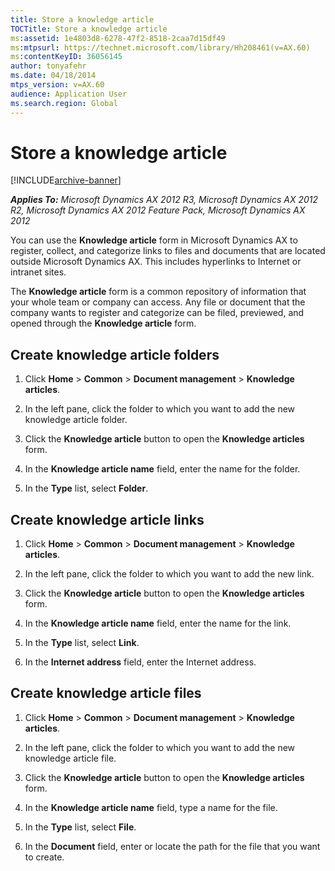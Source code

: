 ```yaml
---
title: Store a knowledge article
TOCTitle: Store a knowledge article
ms:assetid: 1e4803d8-6278-47f2-8518-2caa7d15df49
ms:mtpsurl: https://technet.microsoft.com/library/Hh208461(v=AX.60)
ms:contentKeyID: 36056145
author: tonyafehr
ms.date: 04/18/2014
mtps_version: v=AX.60
audience: Application User
ms.search.region: Global
---
```


# Store a knowledge article 


[!INCLUDE[archive-banner](includes/archive-banner.md)]


_**Applies To:** Microsoft Dynamics AX 2012 R3, Microsoft Dynamics AX 2012 R2, Microsoft Dynamics AX 2012 Feature Pack, Microsoft Dynamics AX 2012_

You can use the **Knowledge article** form in Microsoft Dynamics AX to register, collect, and categorize links to files and documents that are located outside Microsoft Dynamics AX. This includes hyperlinks to Internet or intranet sites.

The **Knowledge article** form is a common repository of information that your whole team or company can access. Any file or document that the company wants to register and categorize can be filed, previewed, and opened through the **Knowledge article** form.

## Create knowledge article folders

1.  Click **Home** \> **Common** \> **Document management** \> **Knowledge articles**.

2.  In the left pane, click the folder to which you want to add the new knowledge article folder.

3.  Click the **Knowledge article** button to open the **Knowledge articles** form.

4.  In the **Knowledge article name** field, enter the name for the folder.

5.  In the **Type** list, select **Folder**.

## Create knowledge article links

1.  Click **Home** \> **Common** \> **Document management** \> **Knowledge articles**.

2.  In the left pane, click the folder to which you want to add the new link.

3.  Click the **Knowledge article** button to open the **Knowledge articles** form.

4.  In the **Knowledge article name** field, enter the name for the link.

5.  In the **Type** list, select **Link**.

6.  In the **Internet address** field, enter the Internet address.

## Create knowledge article files

1.  Click **Home** \> **Common** \> **Document management** \> **Knowledge articles**.

2.  In the left pane, click the folder to which you want to add the new knowledge article file.

3.  Click the **Knowledge article** button to open the **Knowledge articles** form.

4.  In the **Knowledge article name** field, type a name for the file.

5.  In the **Type** list, select **File**.

6.  In the **Document** field, enter or locate the path for the file that you want to create.

  


